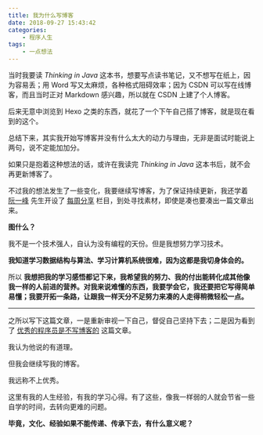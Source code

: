 ```yaml
---
title: 我为什么写博客
date: 2018-09-27 15:43:42
categories:
	- 程序人生
tags:
	- 一点想法
---
```


当时我要读 *Thinking in Java* 这本书，想要写点读书笔记，又不想写在纸上，因为容易丢；用 Word 写又太麻烦，各种格式阻碍效率；因为 CSDN 可以写在线博客，而且当时正对 Markdown 感兴趣，所以就在 CSDN 上建了个人博客。

后来无意中浏览到 Hexo 之类的东西，就花了一个下午自己搭了博客，就是现在看到的这个。

<!-- more -->

总结下来，其实我开始写博客并没有什么太大的动力与理由，无非是面试时能说上两句，说不定能加加分。

如果只是抱着这种想法的话，或许在我读完 *Thinking in Java* 这本书后，就不会再更新博客了。

不过我的想法发生了一些变化，我要继续写博客，为了保证持续更新，我还学着 [阮一峰](http://www.ruanyifeng.com/blog/) 先生开设了 [每周分享](https://cwwang15.github.io/tags/%E6%AF%8F%E5%91%A8%E5%88%86%E4%BA%AB/) 栏目，到处寻找素材，即使是凑也要凑出一篇文章出来。

**图什么？**

我不是一个技术强人，自认为没有编程的天份。但是我想努力学习技术。

**我知道学习数据结构与算法、学习计算机系统很难，因为这都是我切身体会的。**

所以 **我想把我的学习感悟都记下来，我希望我的努力、我的付出能转化成其他像我一样的人前进的营养。对我来说难懂的东西，我要学会它，我还要把它写得简单易懂；我要开拓一条路，让跟我一样天分不足努力来凑的人走得稍微轻松一点。**

----

之所以写下这篇文章，一是重新审视一下自己，督促自己坚持下去；二是因为看到了 [优秀的程序员是不写博客的](https://zhuanlan.zhihu.com/p/43853450) 这篇文章。

我认为他说的有道理。

但我会继续写我的博客。

我远称不上优秀。

这里有我的人生经验，有我的学习心得。有了这些，像我一样弱的人就会节省一些自学的时间，去转向更难的问题。

**毕竟，文化、经验如果不能传递、传承下去，有什么意义呢？**